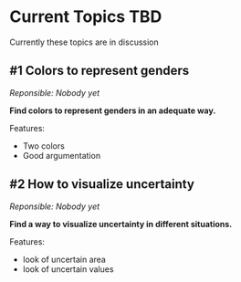 # Current Topics TBD

Currently these topics are in discussion

## #1 Colors to represent genders

_Reponsible: Nobody yet_

**Find colors to represent genders in an adequate way.**

Features:

- Two colors
- Good argumentation

## #2 How to visualize uncertainty

_Reponsible: Nobody yet_

**Find a way to visualize uncertainty in different situations.**

Features:

- look of uncertain area
- look of uncertain values
